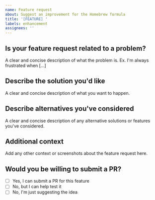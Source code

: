 ```yaml
---
name: Feature request
about: Suggest an improvement for the Homebrew formula
title: '[FEATURE] '
labels: enhancement
assignees: ''
---
```


## Is your feature request related to a problem?
A clear and concise description of what the problem is. Ex. I'm always frustrated when [...]

## Describe the solution you'd like
A clear and concise description of what you want to happen.

## Describe alternatives you've considered
A clear and concise description of any alternative solutions or features you've considered.

## Additional context
Add any other context or screenshots about the feature request here.

## Would you be willing to submit a PR?
- [ ] Yes, I can submit a PR for this feature
- [ ] No, but I can help test it
- [ ] No, I'm just suggesting the idea